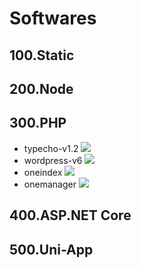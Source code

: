 # Softwares

## 100.Static

## 200.Node

## 300.PHP

- typecho-v1.2 ![](https://img.shields.io/badge/blog-default)
- wordpress-v6 ![](https://img.shields.io/badge/blog-default)
- oneindex ![](https://img.shields.io/badge/storage-default)
- onemanager ![](https://img.shields.io/badge/storage-default)

## 400.ASP.NET Core

## 500.Uni-App
